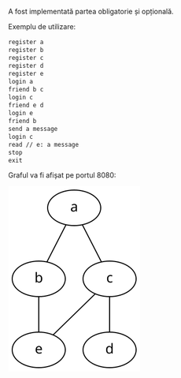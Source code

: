 A fost implementată partea obligatorie și opțională.

Exemplu de utilizare:

```
register a
register b
register c
register d
register e
login a
friend b c
login c
friend e d
login e
friend b
send a message
login c
read // e: a message
stop
exit
```

Graful va fi afișat pe portul 8080:

![graf](graph.svg)
